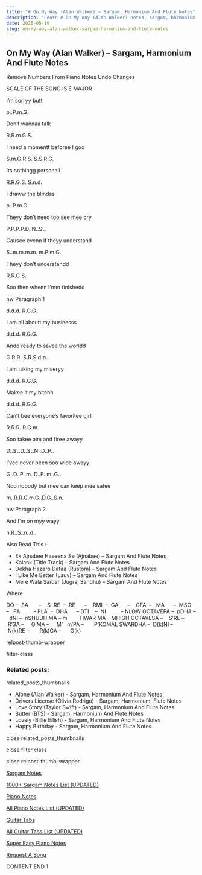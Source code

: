 ```yaml
---
title: "# On My Way (Alan Walker) – Sargam, Harmonium And Flute Notes"
description: "Learn # On My Way (Alan Walker) notes, sargam, harmonium notations and flute notes. Easy step-by-step tutorial for beginners."
date: 2025-05-19
slug: on-my-way-alan-walker-sargam-harmonium-and-flute-notes
---
```


## On My Way (Alan Walker) – Sargam, Harmonium And Flute Notes

Remove Numbers From Piano Notes
Undo Changes

SCALE OF THE SONG IS E MAJOR

I’m sorryy butt

p..P.m.G.

Don’t wannaa talk

R.R.m.G.S.

I need a momentt beforee I goo

S.m.G.R.S. S.S.R.G.

Its nothingg personall

R.R.G.S. S.n.d.

I draww the blindss

p..P.m.G.

Theyy don’t need too see mee cry

P.P.P.P.D..N..S’..

Causee evenn if theyy understand

S..m.m.m.m. m.P.m.G.

Theyy don’t understandd

R.R.G.S.

Soo then whenn I’mm finishedd

nw Paragraph 1

d.d.d. R.G.G.

I am all aboutt my businesss

d.d.d. R.G.G.

Andd ready to savee the worldd

G.R.R. S.R.S.d.p..

I am taking my miseryy

d.d.d. R.G.G.

Makee it my bitchh

d.d.d. R.G.G.

Can’t bee everyone’s favoritee girll

R.R.R. R.G.m.

Soo takee aim and firee awayy

D..S’..D..S’..N..D..P..

I’vee never been soo wide awayy

G..D..P..m..D..P..m..G..

Noo nobody but mee can keep mee safee

m..R.R.G.m.G..D.G..S.n.

nw Paragraph 2

And I’m on myy wayy

n.R..S..n..d..



Also Read This :-



* Ek Ajnabee Haseena Se (Ajnabee) – Sargam And Flute Notes
* Kalank (Title Track) – Sargam And Flute Notes
* Dekha Hazaro Dafaa (Rustom) – Sargam And Flute Notes
* I Like Me Better (Lauv) – Sargam And Flute Notes
* Mere Wala Sardar (Jugraj Sandhu) – Sargam And Flute Notes

Where



DO –  SA       –    S  RE  –  RE      –    RMI  –  GA      –    GFA  –   MA      –  MSO  –   PA         – PLA  –  DHA      – DTI    –  NI          – NLOW OCTAVEPA –  pDHA –  dNI –  nSHUDH MA – m        TIWAR MA – MHIGH OCTAVESA –    S’RE –     R’GA –     G’MA –     M’   m’PA –       P’KOMAL SWARDHA –  D(k)NI –       N(k)RE –       R(k)GA –      G(k)



relpost-thumb-wrapper

filter-class

### Related posts:

related_posts_thumbnails

* Alone (Alan Walker) - Sargam, Harmonium And Flute Notes
* Drivers License (Olivia Rodrigo) - Sargam, Harmonium, Flute Notes
* Love Story (Taylor Swift) - Sargam, Harmonium And Flute Notes
* Butter (BTS) - Sargam, Harmonium And Flute Notes
* Lovely (Billie Eilish) - Sargam, Harmonium And Flute Notes
* Happy Birthday - Sargam, Harmonium And Flute Notes

close related_posts_thumbnails

close filter class

close relpost-thumb-wrapper

[Sargam Notes](/sargam-notes.html)

[1000+ Sargam Notes List (UPDATED)](/all-songs-list-sargam-notes.html)

[Piano Notes](/piano-notes.html)

[All Piano Notes List (UPDATED)](/all-songs-list-piano-notes.html)

[Guitar Tabs](/guitar-tabs.html)

[All Guitar Tabs List (UPDATED)](/all-songs-list-guitar-tabs.html)

[Super Easy Piano Notes](https://studywall.in/)

[Request A Song](/request-a-song.html)

CONTENT END 1

